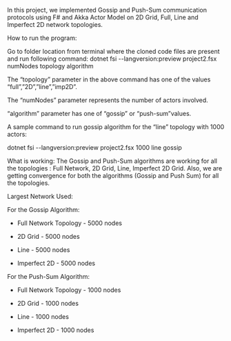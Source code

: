 In this project, we implemented Gossip and Push-Sum communication protocols using F# and Akka Actor Model on 2D Grid, Full, Line and Imperfect 2D network topologies.

How to run the program:

Go to folder location from terminal where the cloned code files are present and run following command: dotnet fsi --langversion:preview project2.fsx numNodes topology algorithm

The “topology” parameter in the above command has one of the values “full”,”2D”,”line”,”imp2D”.

The “numNodes” parameter represents the number of actors involved.

“algorithm” parameter has one of “gossip” or “push-sum”values.

A sample command to run gossip algorithm for the “line” topology with 1000 actors:

dotnet fsi --langversion:preview project2.fsx 1000 line gossip

What is working: The Gossip and Push-Sum algorithms are working for all the topologies : Full Network, 2D Grid, Line, Imperfect 2D Grid. Also, we are getting convergence for both the algorithms (Gossip and Push Sum) for all the topologies. 

Largest Network Used:

For the Gossip Algorithm:


  * Full Network Topology - 5000 nodes
  
  * 2D Grid - 5000 nodes
  
  * Line - 5000 nodes
  
  * Imperfect 2D - 5000 nodes
  
For the Push-Sum Algorithm:

  * Full Network Topology - 1000 nodes 
  
  * 2D Grid - 1000 nodes
  
  * Line - 1000 nodes
  
  * Imperfect 2D - 1000 nodes
